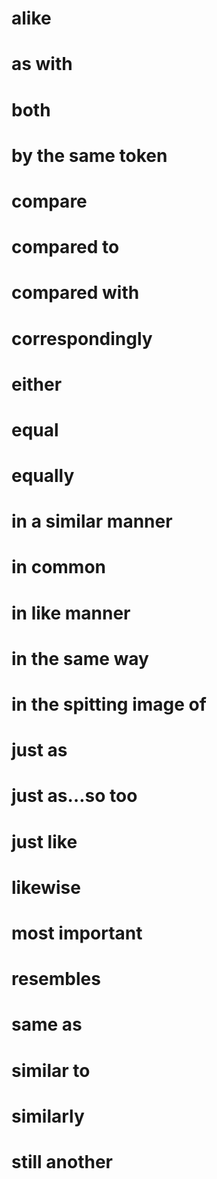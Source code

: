 # alike
# as with
# both
# by the same token
# compare 
# compared to 
# compared with
# correspondingly
# either
# equal
# equally
# in a similar manner
# in common
# in like manner
# in the same way
# in the spitting image of
# just as
# just as…so too
# just like
# likewise
# most important
# resembles
# same as
# similar to
# similarly
# still another